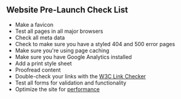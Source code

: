 ## Website Pre-Launch Check List

- Make a favicon
- Test all pages in all major browsers
- Check all meta data
- Check to make sure you have a styled 404 and 500 error pages
- Make sure you're using page caching
- Make sure you have Google Analytics installed
- Add a print style sheet
- Proofread content
- Double-check your links with the [W3C Link Checker](http://validator.w3.org/checklink/)
- Test all forms for validation and functionality
- Optimize the site for [performance](http://developer.yahoo.com/performance/rules.html)
